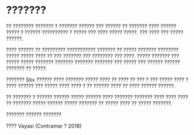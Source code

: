 ???????
===============

?? ???????? ??????? ? ??????? ?????? ??? ?????? ?? ??????? ???? ?????? ????? ? ?????? ?????????? ? ????? ??? ???? ????? ?????. ??? ???? ??? ????? ??????.

???? ?????? ?? ????????? ??????????? ??????? ?? ????? ??????? ???????? ????? ????? ???? ?? ??? ??????? ??? ???????? ??? ????. ????? ??????? ??? ????? ????? ??????? ??????? ??????? ??????? ??? ????? ??? ?????? ?????? ??????? ?? ?????.

??????? Stix ?????? ???? ??????? ????? ???? ?? ???? ?? ??? ? ??? ????? ???? ? ???? ?????? ??? ????? ???? ???? ? ?? ?????? ???? ?? ???? ?????? ??????.

?? ??????? ? ?????? ?????? ????? ?????? ???? ??????? ??????? ???? ???? ???? ?? ??????? ????? ?????? ????? ??????? ?? ????? ???? ?? ????? ???????.

??????? ?????? ???????

???? Vayasi (Contramar ? 2018)